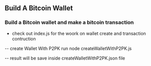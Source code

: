 
## Build A Bitcoin Wallet

### Build a Bitcoin wallet and make a bitcoin transaction
- check out index.js for the woork on wallet create and transaction contruction 

-- create Wallet With P2PK
 run node createWalletWithP2PK.js

  -- result will be save inside createWalletWithP2PK.json file